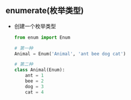## enumerate(枚举类型)



* 创建一个枚举类型

  ```python
  from enum import Enum

  # 第一种
  Animal = Enum('Animal', 'ant bee dog cat')

  # 第二种
  class Animal(Enum):
      ant = 1
      bee = 2
      dog = 3
      cat = 4
  ```

  ​

  ​